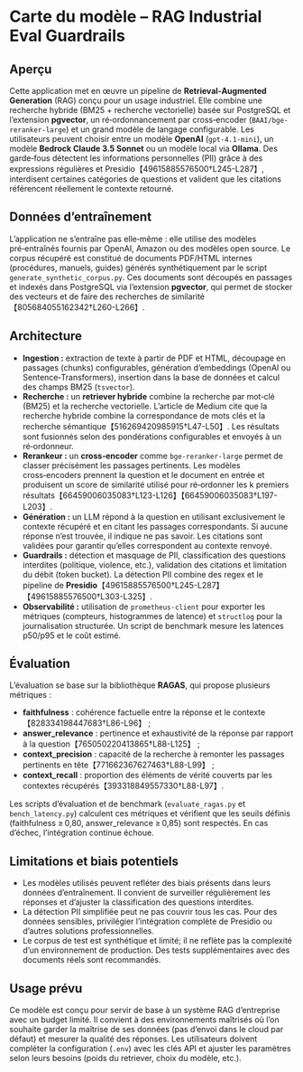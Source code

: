 # Carte du modèle – RAG Industrial Eval Guardrails

## Aperçu

Cette application met en œuvre un pipeline de **Retrieval‑Augmented Generation** (RAG) conçu pour un usage industriel.  Elle combine une recherche hybride (BM25 + recherche vectorielle) basée sur PostgreSQL et l’extension **pgvector**, un ré‑ordonnancement par cross‑encoder (`BAAI/bge-reranker-large`) et un grand modèle de langage configurable.  Les utilisateurs peuvent choisir entre un modèle **OpenAI** (`gpt-4.1-mini`), un modèle **Bedrock Claude 3.5 Sonnet** ou un modèle local via **Ollama**.  Des garde‑fous détectent les informations personnelles (PII) grâce à des expressions régulières et Presidio【49615885576500†L245-L287】, interdisent certaines catégories de questions et valident que les citations référencent réellement le contexte retourné.

## Données d’entraînement

L’application ne s’entraîne pas elle‑même : elle utilise des modèles pré‑entraînés fournis par OpenAI, Amazon ou des modèles open source.  Le corpus récupéré est constitué de documents PDF/HTML internes (procédures, manuels, guides) générés synthétiquement par le script `generate_synthetic_corpus.py`.  Ces documents sont découpés en passages et indexés dans PostgreSQL via l’extension **pgvector**, qui permet de stocker des vecteurs et de faire des recherches de similarité【805684055162342†L260-L266】.

## Architecture

* **Ingestion :** extraction de texte à partir de PDF et HTML, découpage en passages (chunks) configurables, génération d’embeddings (OpenAI ou Sentence‑Transformers), insertion dans la base de données et calcul des champs BM25 (`tsvector`).
* **Recherche :** un **retriever hybride** combine la recherche par mot‑clé (BM25) et la recherche vectorielle.  L’article de Medium cite que la recherche hybride combine la correspondance de mots clés et la recherche sémantique【516269420985915†L47-L50】.  Les résultats sont fusionnés selon des pondérations configurables et envoyés à un ré‑ordonneur.
* **Rerankeur :** un **cross‑encoder** comme `bge-reranker-large` permet de classer précisément les passages pertinents.  Les modèles cross‑encoders prennent la question et le document en entrée et produisent un score de similarité utilisé pour ré‑ordonner les k premiers résultats【66459006035083†L123-L126】【66459006035083†L197-L203】.
* **Génération :** un LLM répond à la question en utilisant exclusivement le contexte récupéré et en citant les passages correspondants.  Si aucune réponse n’est trouvée, il indique ne pas savoir.  Les citations sont validées pour garantir qu’elles correspondent au contexte renvoyé.
* **Guardrails :** détection et masquage de PII, classification des questions interdites (politique, violence, etc.), validation des citations et limitation du débit (token bucket).  La détection PII combine des regex et le pipeline de **Presidio**【49615885576500†L245-L287】【49615885576500†L303-L325】.
* **Observabilité :** utilisation de `prometheus-client` pour exporter les métriques (compteurs, histogrammes de latence) et `structlog` pour la journalisation structurée.  Un script de benchmark mesure les latences p50/p95 et le coût estimé.

## Évaluation

L’évaluation se base sur la bibliothèque **RAGAS**, qui propose plusieurs métriques :

* **faithfulness** : cohérence factuelle entre la réponse et le contexte【828334198447683†L86-L96】 ;
* **answer_relevance** : pertinence et exhaustivité de la réponse par rapport à la question【765050220413865†L88-L125】 ;
* **context_precision** : capacité de la recherche à remonter les passages pertinents en tête【771662367627463†L88-L99】 ;
* **context_recall** : proportion des éléments de vérité couverts par les contextes récupérés【393318849557330†L88-L97】.

Les scripts d’évaluation et de benchmark (`evaluate_ragas.py` et `bench_latency.py`) calculent ces métriques et vérifient que les seuils définis (faithfulness ≥ 0,80, answer_relevance ≥ 0,85) sont respectés.  En cas d’échec, l’intégration continue échoue.

## Limitations et biais potentiels

* Les modèles utilisés peuvent refléter des biais présents dans leurs données d’entraînement.  Il convient de surveiller régulièrement les réponses et d’ajuster la classification des questions interdites.
* La détection PII simplifiée peut ne pas couvrir tous les cas.  Pour des données sensibles, privilégier l’intégration complète de Presidio ou d’autres solutions professionnelles.
* Le corpus de test est synthétique et limité; il ne reflète pas la complexité d’un environnement de production.  Des tests supplémentaires avec des documents réels sont recommandés.

## Usage prévu

Ce modèle est conçu pour servir de base à un système RAG d’entreprise avec un budget limité.  Il convient à des environnements maîtrisés où l’on souhaite garder la maîtrise de ses données (pas d’envoi dans le cloud par défaut) et mesurer la qualité des réponses.  Les utilisateurs doivent compléter la configuration (`.env`) avec les clés API et ajuster les paramètres selon leurs besoins (poids du retriever, choix du modèle, etc.).